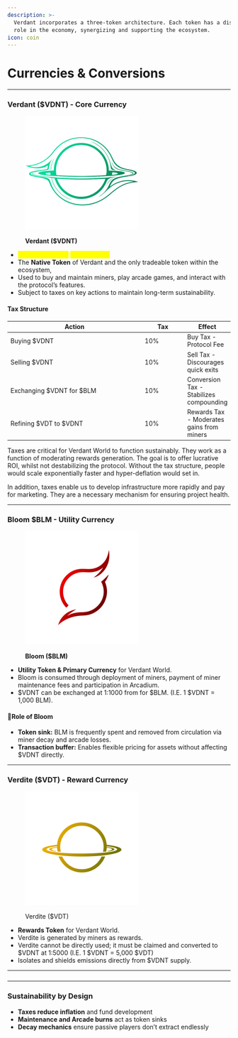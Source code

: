 ```yaml
---
description: >-
  Verdant incorporates a three-token architecture. Each token has a distinct
  role in the economy, synergizing and supporting the ecosystem.
icon: coin
---
```


# Currencies & Conversions

***

### Verdant ($VDNT) - Core Currency

<figure><img src=".gitbook/assets/Main (1).png" alt="" width="256"><figcaption><p><strong>Verdant ($VDNT)</strong></p></figcaption></figure>

* <mark style="color:yellow;">Maximum Supply</mark> <mark style="color:yellow;"></mark><mark style="color:yellow;">**- 21,000,000**</mark>
* The **Native Token** of Verdant and the only tradeable token within the ecosystem,
* Used to buy and maintain miners, play arcade games, and interact with the protocol’s features.
* Subject to taxes on key actions to maintain long-term sustainability.

#### Tax Structure

<table><thead><tr><th width="302">Action</th><th width="85">Tax</th><th>Effect</th></tr></thead><tbody><tr><td>Buying $VDNT</td><td>10%</td><td>Buy Tax - Protocol Fee</td></tr><tr><td>Selling $VDNT</td><td>10%</td><td>Sell Tax - Discourages quick exits</td></tr><tr><td>Exchanging $VDNT for $BLM</td><td>10%</td><td>Conversion Tax - Stabilizes compounding</td></tr><tr><td>Refining $VDT to $VDNT</td><td>10%</td><td>Rewards Tax - Moderates gains from miners</td></tr></tbody></table>

Taxes are critical for Verdant World to function sustainably. They work as a function of moderating rewards generation. The goal is to offer lucrative ROI, whilst not destabilizing the protocol. Without the tax structure, people would scale exponentially faster and hyper-deflation would set in.

In addition, taxes enable us to develop infrastructure more rapidly and pay for marketing. They are a necessary mechanism for ensuring project health.

***

### Bloom $BLM - Utility Currency

<figure><img src=".gitbook/assets/Bloom (2).png" alt="" width="256"><figcaption><p><strong>Bloom ($BLM)</strong></p></figcaption></figure>

* **Utility Token & Primary Currency** for Verdant World.
* Bloom is consumed through deployment of miners, payment of miner maintenance fees and participation in Arcadium.
* $VDNT can be exchanged at 1:1000 from for $BLM. (I.E. 1 $VDNT = 1,000 BLM).

#### 🔁Role of Bloom

* **Token sink:** BLM is frequently spent and removed from circulation via miner decay and arcade losses.
* **Transaction buffer:** Enables flexible pricing for assets without affecting $VDNT directly.

***

### Verdite ($VDT) - Reward Currency

<figure><img src=".gitbook/assets/Verdite (1).png" alt="" width="256"><figcaption><p>Verdite ($VDT)</p></figcaption></figure>

* **Rewards Token** for Verdant World.
* Verdite is generated by miners as rewards.
* Verdite cannot be directly used; it must be claimed and converted to $VDNT at 1:5000 (I.E. 1 $VDNT = 5,000 $VDT)
* Isolates and shields emissions directly from $VDNT supply.

***

###

***

### Sustainability by Design

* **Taxes reduce inflation** and fund development
* **Maintenance and Arcade burns** act as token sinks
* **Decay mechanics** ensure passive players don’t extract endlessly
